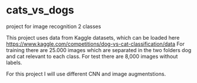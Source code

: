 # cats_vs_dogs
project for image recognition 2 classes

This project uses data from Kaggle datasets, which can be loaded here https://www.kaggle.com/competitions/dog-vs-cat-classification/data
For training there are 25.000 images which are separated in the two folders dog and cat relevant to each class.
For test there are 8,000 images without labels.

For this project I will use different CNN and image augmentstions.

